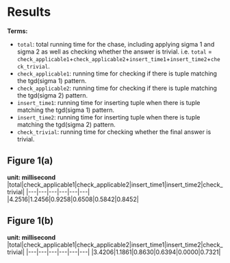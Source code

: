 

# Results

**Terms:**
- `total`: total running time for the chase, including applying sigma 1 and sigma 2 as well as checking whether the answer is trivial. i.e. `total` = `check_applicable1`+`check_applicable2`+`insert_time1`+`insert_time2`+`check_trivial`.
- `check_applicable1`: running time for checking if there is tuple matching the tgd(sigma 1) pattern.
- `check_applicable2`: running time for checking if there is tuple matching the tgd(sigma 2) pattern.
- `insert_time1`: running time for inserting tuple when there is tuple matching the tgd(sigma 1) pattern.
- `insert_time2`: running time for inserting tuple when there is tuple matching the tgd(sigma 2) pattern.
- `check_trivial`: running time for checking whether the final answer is trivial.

## Figure 1(a)

**unit: millisecond**
|total|check_applicable1|check_applicable2|insert_time1|insert_time2|check_trivial|
|---|---|---|---|---|---|
|4.2516|1.2456|0.9258|0.6508|0.5842|0.8452|

## Figure 1(b)
**unit: millisecond**
|total|check_applicable1|check_applicable2|insert_time1|insert_time2|check_trivial|
|---|---|---|---|---|---|
|3.4206|1.1861|0.8630|0.6394|0.0000|0.7321|